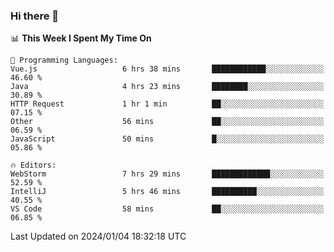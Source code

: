 ### Hi there 👋

<!--
**asdf12303116/asdf12303116** is a ✨ _special_ ✨ repository because its `README.md` (this file) appears on your GitHub profile.

Here are some ideas to get you started:

- 🔭 I’m currently working on ...
- 🌱 I’m currently learning ...
- 👯 I’m looking to collaborate on ...
- 🤔 I’m looking for help with ...
- 💬 Ask me about ...
- 📫 How to reach me: ...
- 😄 Pronouns: ...
- ⚡ Fun fact: ...
-->

<!--START_SECTION:waka-->
📊 **This Week I Spent My Time On** 

```text
💬 Programming Languages: 
Vue.js                   6 hrs 38 mins       ████████████░░░░░░░░░░░░░   46.60 % 
Java                     4 hrs 23 mins       ████████░░░░░░░░░░░░░░░░░   30.89 % 
HTTP Request             1 hr 1 min          ██░░░░░░░░░░░░░░░░░░░░░░░   07.15 % 
Other                    56 mins             ██░░░░░░░░░░░░░░░░░░░░░░░   06.59 % 
JavaScript               50 mins             █░░░░░░░░░░░░░░░░░░░░░░░░   05.86 % 

🔥 Editors: 
WebStorm                 7 hrs 29 mins       █████████████░░░░░░░░░░░░   52.59 % 
IntelliJ                 5 hrs 46 mins       ██████████░░░░░░░░░░░░░░░   40.55 % 
VS Code                  58 mins             ██░░░░░░░░░░░░░░░░░░░░░░░   06.85 % 
```


 Last Updated on 2024/01/04 18:32:18 UTC
<!--END_SECTION:waka-->
